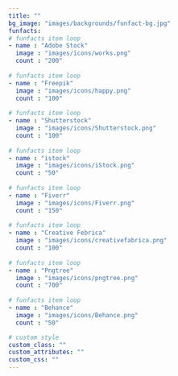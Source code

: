 ```yaml
---
title: ""
bg_image: "images/backgrounds/funfact-bg.jpg"
funfacts:
# funfacts item loop
- name : "Adobe Stock"
  image : "images/icons/works.png"
  count : "200"
  
# funfacts item loop
- name : "Freepik"
  image : "images/icons/happy.png"
  count : "100"
  
# funfacts item loop
- name : "Shutterstock"
  image : "images/icons/Shutterstock.png"
  count : "100"
  
# funfacts item loop
- name : "istock"
  image : "images/icons/iStock.png"
  count : "50"
  
# funfacts item loop
- name : "Fiverr"
  image : "images/icons/Fiverr.png"
  count : "150"
  
# funfacts item loop
- name : "Creative Febrica"
  image : "images/icons/creativefabrica.png"
  count : "100"
  
# funfacts item loop
- name : "Pngtree"
  image : "images/icons/pngtree.png"
  count : "700"
  
# funfacts item loop
- name : "Behance"
  image : "images/icons/Behance.png"
  count : "50"

# custom style
custom_class: "" 
custom_attributes: "" 
custom_css: ""
---
```

